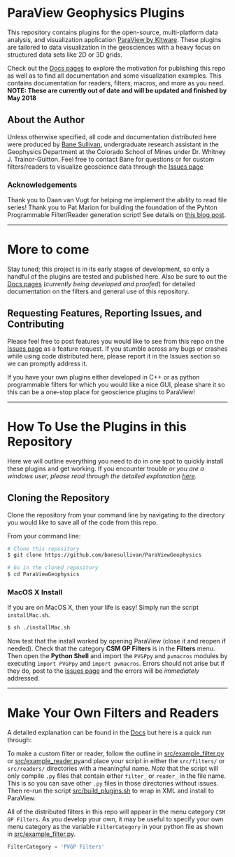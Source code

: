 # ParaView Geophysics Plugins
This repository contains plugins for the open-source, multi-platform data analysis, and visualization application [ParaView by Kitware](https://www.paraview.org). These plugins are tailored to data visualization in the geosciences with a heavy focus on structured data sets like 2D or 3D grids.

Check out the [Docs pages](https://banesullivan.github.io/ParaViewGeophysics/) to explore the motivation for publishing this repo as well as to find all documentation and some visualization examples. This contains documentation for readers, filters, macros, and more as you need. **NOTE: These are currently out of date and will be updated and finished by May 2018**


## About the Author
Unless otherwise specified, all code and documentation distributed here were produced by [Bane Sullivan](https://github.com/banesullivan/), undergraduate research assistant in the Geophysics Department at the Colorado School of Mines under Dr. Whitney J. Trainor-Guitton. Feel free to contact Bane for questions or for custom filters/readers to visualize geoscience data through the [Issues page](https://github.com/banesullivan/ParaViewGeophysics/issues)

### Acknowledgements
Thank you to Daan van Vugt for helping me implement the ability to read file series!
Thank you to Pat Marion for building the foundation of the Pyhton Programmable Filter/Reader generation script! See details on [this blog post](https://blog.kitware.com/easy-customization-of-the-paraview-python-programmable-filter-property-panel/).


-----
# More to come
Stay tuned; this project is in its early stages of development, so only a handful of the plugins are tested and published here. Also be sure to out the [Docs pages](https://banesullivan.github.io/ParaViewGeophysics/) (*currently being developed and proofed*) for detailed documentation on the filters and general use of this repository.

## Requesting Features, Reporting Issues, and Contributing
Please feel free to post features you would like to see from this repo on the [Issues page](https://github.com/banesullivan/ParaViewGeophysics/issues) as a feature request. If you stumble across any bugs or crashes while using code distributed here, please report it in the Issues section so we can promptly address it.

If you have your own plugins either developed in C++ or as python programmable filters for which you would like a nice GUI, please share it so this can be a one-stop place for geoscience plugins to ParaView!


-------
# How To Use the Plugins in this Repository
Here we will outline everything you need to do in one spot to quickly install these plugins and get working. If you encounter trouble *or you are a windows user, please read through the detailed explanation [here](https://banesullivan.github.io/ParaViewGeophysics/Getting-Started/#install-paraviewgeophysics).*

## Cloning the Repository
Clone the repository from your command line by navigating to the directory you would like to save all of the code from this repo.

From your command line:

```bash
# Clone this repository
$ git clone https://github.com/banesullivan/ParaViewGeophysics

# Go in the cloned repository
$ cd ParaViewGeophysics
```

### MacOS X Install
If you are on MacOS X, then your life is easy! Simply run the script `installMac.sh`.

```bash
$ sh ./installMac.sh
```

Now test that the install worked by opening ParaView (close it and reopen if needed). Check that the category **CSM GP Filters** is in the **Filters** menu. Then open the **Python Shell** and import the `PVGPpy` and `pvmacros` modules by executing `import PVGPpy` and `import pvmacros`. Errors should not arise but if they do, post to the [issues page](https://github.com/banesullivan/ParaViewGeophysics/issues) and the errors will be *immediately* addressed.


-----
# Make Your Own Filters and Readers
A detailed explanation can be found in the [Docs](https://banesullivan.github.io/ParaViewGeophysics/Plugins/Build-Your-Own-Plugins/) but here is a quick run through:

To make a custom filter or reader, follow the outline in [src/example_filter.py](src/example_filter.py) or [src/example_reader.py](src/example_reader.py)and place your script in either the `src/filters/` or `src/readers/` directories with a meaningful name. *Note* that the script will only compile `.py` files that contain either `filter_` or `reader_` in the file name. This is so you can save other `.py` files in those directories without issues. Then re-run the script  [src/build_plugins.sh](src/build_plugins.sh) to wrap in XML and install to ParaView.

All of the distributed filters in this repo will appear in the menu category `CSM GP Filters`. As you develop your own, it may be useful to specify your own menu category as the variable `FilterCategory` in your python file as shown in [src/example_filter.py](src/example_filter.py).

```py
FilterCategory = 'PVGP Filters'
```
